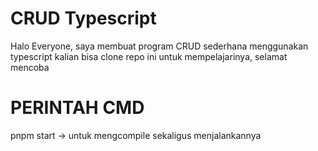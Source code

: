 # CRUD Typescript
Halo Everyone, saya membuat program CRUD sederhana menggunakan typescript kalian bisa clone repo ini untuk mempelajarinya, selamat mencoba 
# PERINTAH CMD
pnpm start -> untuk mengcompile sekaligus menjalankannya
